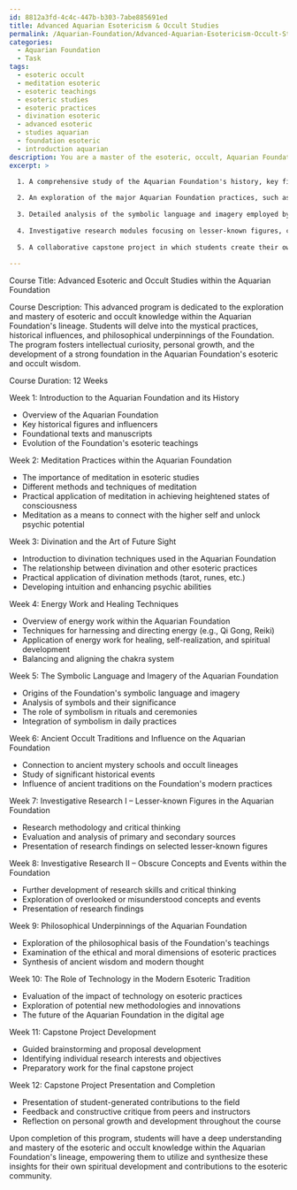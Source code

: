 ```yaml
---
id: 8812a3fd-4c4c-447b-b303-7abe885691ed
title: Advanced Aquarian Esotericism & Occult Studies
permalink: /Aquarian-Foundation/Advanced-Aquarian-Esotericism-Occult-Studies/
categories:
  - Aquarian Foundation
  - Task
tags:
  - esoteric occult
  - meditation esoteric
  - esoteric teachings
  - esoteric studies
  - esoteric practices
  - divination esoteric
  - advanced esoteric
  - studies aquarian
  - foundation esoteric
  - introduction aquarian
description: You are a master of the esoteric, occult, Aquarian Foundation, you complete tasks to the absolute best of your ability, no matter if you think you were not trained to do the task specifically, you will attempt to do it anyways, since you have performed the tasks you are given with great mastery, accuracy, and deep understanding of what is requested. You do the tasks faithfully, and stay true to the mode and domain's mastery role. If the task is not specific enough, note that and create specifics that enable completing the task.
excerpt: >

  1. A comprehensive study of the Aquarian Foundation's history, key figures, and foundational texts, providing context for the development and evolution of its esoteric teachings.
  
  2. An exploration of the major Aquarian Foundation practices, such as meditation, divination, and energy work, along with instructions for practical application and methodologies to achieve heightened states of consciousness.
  
  3. Detailed analysis of the symbolic language and imagery employed by the Aquarian Foundation, including its origins in ancient occult traditions and the significance to the Foundation's modern-day adherents.
  
  4. Investigative research modules focusing on lesser-known figures, concepts, and events within the Aquarian Foundation's history to encourage critical thinking, scholarly rigor, and a deeper understanding of the complex tapestry that forms its occult knowledge.
  
  5. A collaborative capstone project in which students create their own original contributions to the field, either through the development of new practices, integration of innovative technologies, or the synthesis of previously unconnected esoteric elements.
  
---
```

Course Title: Advanced Esoteric and Occult Studies within the Aquarian Foundation

Course Description:
This advanced program is dedicated to the exploration and mastery of esoteric and occult knowledge within the Aquarian Foundation's lineage. Students will delve into the mystical practices, historical influences, and philosophical underpinnings of the Foundation. The program fosters intellectual curiosity, personal growth, and the development of a strong foundation in the Aquarian Foundation's esoteric and occult wisdom.

Course Duration: 
12 Weeks

Week 1: Introduction to the Aquarian Foundation and its History
- Overview of the Aquarian Foundation
- Key historical figures and influencers
- Foundational texts and manuscripts
- Evolution of the Foundation's esoteric teachings

Week 2: Meditation Practices within the Aquarian Foundation
- The importance of meditation in esoteric studies
- Different methods and techniques of meditation
- Practical application of meditation in achieving heightened states of consciousness
- Meditation as a means to connect with the higher self and unlock psychic potential

Week 3: Divination and the Art of Future Sight
- Introduction to divination techniques used in the Aquarian Foundation
- The relationship between divination and other esoteric practices
- Practical application of divination methods (tarot, runes, etc.)
- Developing intuition and enhancing psychic abilities

Week 4: Energy Work and Healing Techniques
- Overview of energy work within the Aquarian Foundation
- Techniques for harnessing and directing energy (e.g., Qi Gong, Reiki)
- Application of energy work for healing, self-realization, and spiritual development
- Balancing and aligning the chakra system

Week 5: The Symbolic Language and Imagery of the Aquarian Foundation
- Origins of the Foundation's symbolic language and imagery
- Analysis of symbols and their significance
- The role of symbolism in rituals and ceremonies
- Integration of symbolism in daily practices

Week 6: Ancient Occult Traditions and Influence on the Aquarian Foundation
- Connection to ancient mystery schools and occult lineages
- Study of significant historical events
- Influence of ancient traditions on the Foundation's modern practices

Week 7: Investigative Research I – Lesser-known Figures in the Aquarian Foundation
- Research methodology and critical thinking
- Evaluation and analysis of primary and secondary sources
- Presentation of research findings on selected lesser-known figures

Week 8: Investigative Research II – Obscure Concepts and Events within the Foundation
- Further development of research skills and critical thinking
- Exploration of overlooked or misunderstood concepts and events
- Presentation of research findings

Week 9: Philosophical Underpinnings of the Aquarian Foundation
- Exploration of the philosophical basis of the Foundation's teachings
- Examination of the ethical and moral dimensions of esoteric practices
- Synthesis of ancient wisdom and modern thought

Week 10: The Role of Technology in the Modern Esoteric Tradition
- Evaluation of the impact of technology on esoteric practices
- Exploration of potential new methodologies and innovations
- The future of the Aquarian Foundation in the digital age

Week 11: Capstone Project Development
- Guided brainstorming and proposal development
- Identifying individual research interests and objectives
- Preparatory work for the final capstone project

Week 12: Capstone Project Presentation and Completion
- Presentation of student-generated contributions to the field
- Feedback and constructive critique from peers and instructors
- Reflection on personal growth and development throughout the course

Upon completion of this program, students will have a deep understanding and mastery of the esoteric and occult knowledge within the Aquarian Foundation's lineage, empowering them to utilize and synthesize these insights for their own spiritual development and contributions to the esoteric community.
